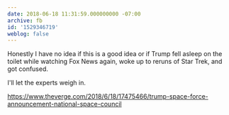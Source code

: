 ```yaml
---
date: 2018-06-18 11:31:59.000000000 -07:00
archive: fb
id: '1529346719'
weblog: false
---
```


Honestly I have no idea if this is a good idea or if Trump fell asleep on the toilet while watching Fox News again, woke up to reruns of Star Trek, and got confused.

I'll let the experts weigh in.

https://www.theverge.com/2018/6/18/17475466/trump-space-force-announcement-national-space-council
